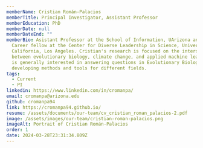 ```yaml
---
memberName: Cristian Román-Palacios
memberTitle: Principal Investigator, Assistant Professor
memberEducation: PhD
memberDate: null
memberDateEnd: ""
memberBio: Asistant Professor at the School of Information, UArizona and Early
  Career fellow at the Center for Diverse Leadership in Science, University of
  California, Los Angeles. Cristian's research is focused on the intersection
  between evolutionary biology, climate change, and applied machine learning. He
  is generally interested in answering questions in Evolutionary Biology and
  developing methods and tools for different fields.
tags:
  - Current
  - PI
linkedin: https://www.linkedin.com/in/cromanpa/
email: cromanpa@arizona.edu
github: cromanpa94
link: https://cromanpa94.github.io/
resume: /assets/documents/our-team/cv_cristian_roman_palacios-2.pdf
image: /assets/images/our-team/cristian-roman-palacios.png
imageAlt: Portrait of Cristian Román-Palacios
order: 1
date: 2024-03-28T23:31:34.809Z
---
```

